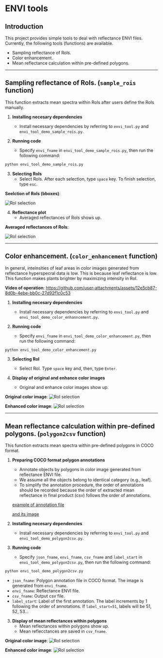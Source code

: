# ENVI tools

## Introduction

This project provides simple tools to deal with reflectance ENVI files.
Currently, the following tools (functions) are available.

- Sampling reflectance of RoIs.
- Color enhancement.
- Mean reflectance calculation within pre-defined polygons.

---
## Sampling reflectance of RoIs. (`sample_rois` function)
This function extracts mean spectra within RoIs after users define the RoIs manually.

1. **Installing necesary dependencies**
   - Install necessary dependencies by referring to `envi_tool.py` and `envi_tool_demo_sample_rois.py`.
     
2. **Running code**
   - Specify `envi_fname` in `envi_tool_demo_sample_rois.py`, then run the following command:
```bash
python envi_tool_demo_sample_rois.py
```

3. **Selecting RoIs**
   - Select RoIs. After each selection, type `space` key. To finish selection, type `esc`.

**Seelction of RoIs (bboxes)**:

![RoI selection](asset/RoIs_selection.png)

4. **Reflectance plot**
   - Averaged reflectances of RoIs shows up.

**Averaged reflectances of RoIs**:

![RoI selection](asset/RoIs_reflectance.png)

---
## Color enhancement. (`color_enhancement` function)
In general, inteinsities of leaf areas in color images generated from reflectance hyperspecral data is low.
This is because leaf reflectance is low.
This function makes plants brighter by maximizing intensity in RoI.

**Video of operation**:
https://github.com/user-attachments/assets/12e5cb87-8d0b-4ebe-bb0c-27d92f1c0c53

1. **Installing necesary dependencies**
   - Install necessary dependencies by referring to `envi_tool.py` and `envi_tool_demo_color_enhanncement.py`.
     
2. **Running code**
   - Specify `envi_fname` in `envi_tool_demo_color_enhancement.py`, then run the following command:
```bash
python envi_tool_demo_color_enhancement.py
```

3. **Selecting RoI**
   - Select RoI. Type `space` key and, then, type `Enter`.

4. **Display of original and enhance color images**
   - Original and enhance color images show up.

**Original color image**:
![RoI selection](asset/original_color.png)

**Enhanced color image**:
![RoI selection](asset/enhanced_color.png)

---
## Mean reflectance calculation within pre-defined polygons. (`polygon2csv` function)
This function extracts mean spectra within pre-defined polygons in COCO format.

1. **Preparing COCO format polygon annotations**
   - Annotate objects by polygons in color image generated from reflectance ENVI file.
   - We assume all the objects belong to identical category (e.g., leaf).
   - To simplify the annotation procedure, the order of annotations should be recorded because the order of extracted mean reflectance in final product (csv) follows the order of annotations.
  
   [example of annotation file](dataset/leaf1_Img-d(s20,g50,49.97ms,350-1100)_20240523_145013_color.json)
   
   [and its image](dataset/leaf1_Img-d(s20,g50,49.97ms,350-1100)_20240523_145013_color.jpg)
   

3. **Installing necesary dependencies**
   - Install necessary dependencies by referring to `envi_tool.py` and `envi_tool_demo_polygon2csv.py`.
     
2. **Running code**
   - Specify `json_fname`, `envi_fname`, `csv_fname` and `label_start` in `envi_tool_demo_polygon2csv.py`, then run the following command:
```bash
python envi_tool_demo_polygon2csv.py
```
   - `json_fname`: Polygon annotation file in COCO format. The image is generated from `envi_fname`.
   - `envi_fname`: Reflectance ENVI file.
   - `csv_fname`: Output csv file.
   - `label_start`: Label of the first annotation. The label increments by 1 following the order of annotations. If `label_start=51`, labels will be 51, 52, 53...

3. **Display of mean reflectances within polygons**
   - Mean reflectances within polygons show up.
   - Mean reflecctances are saved in `csv_fname`.

**Original color image**:
![RoI selection](asset/original_color.png)

**Enhanced color image**:
![RoI selection](asset/enhanced_color.png)





